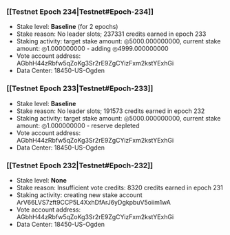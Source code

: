 ### [[Testnet Epoch 234|Testnet#Epoch-234]]
* Stake level: **Baseline** (for 2 epochs)
* Stake reason: No leader slots; 237331 credits earned in epoch 233
* Staking activity: target stake amount: ◎5000.000000000, current stake amount: ◎1.000000000 - adding ◎4999.000000000
* Vote account address: AGbhH44zRbfw5qZoKg3Sr2rE9ZgCYizFxm2kstYExhGi
* Data Center: 18450-US-Ogden
### [[Testnet Epoch 233|Testnet#Epoch-233]]
* Stake level: **Baseline**
* Stake reason: No leader slots; 191573 credits earned in epoch 232
* Staking activity: target stake amount: ◎5000.000000000, current stake amount: ◎1.000000000 - reserve depleted
* Vote account address: AGbhH44zRbfw5qZoKg3Sr2rE9ZgCYizFxm2kstYExhGi
* Data Center: 18450-US-Ogden
### [[Testnet Epoch 232|Testnet#Epoch-232]]
* Stake level: **None**
* Stake reason: Insufficient vote credits: 8320 credits earned in epoch 231
* Staking activity: creating new stake account ArV66LVS7zft9CCP5L4XxhDfArJ6yDgkpbuV5oiim1wA
* Vote account address: AGbhH44zRbfw5qZoKg3Sr2rE9ZgCYizFxm2kstYExhGi
* Data Center: 18450-US-Ogden